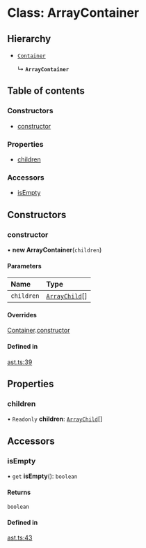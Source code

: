# Class: ArrayContainer

## Hierarchy

- [`Container`](container.md)

  ↳ **`ArrayContainer`**

## Table of contents

### Constructors

- [constructor](arraycontainer.md#constructor)

### Properties

- [children](arraycontainer.md#children)

### Accessors

- [isEmpty](arraycontainer.md#isempty)

## Constructors

### constructor

• **new ArrayContainer**(`children`)

#### Parameters

| Name | Type |
| :------ | :------ |
| `children` | [`ArrayChild`](arraychild.md)[] |

#### Overrides

[Container](container.md).[constructor](container.md#constructor)

#### Defined in

[ast.ts:39](https://github.com/k8ts/hydrographer/blob/main/src/ast.ts#L39)

## Properties

### children

• `Readonly` **children**: [`ArrayChild`](arraychild.md)[]

## Accessors

### isEmpty

• `get` **isEmpty**(): `boolean`

#### Returns

`boolean`

#### Defined in

[ast.ts:43](https://github.com/k8ts/hydrographer/blob/main/src/ast.ts#L43)
